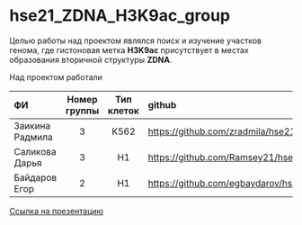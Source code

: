# hse21_ZDNA_H3K9ac_group

  Целью работы над проектом являлся поиск и изучение участков генома, где гистоновая метка **H3K9ac** присутствует в местах образования вторичной структуры **ZDNA**.

Над проектом работали 

| ФИ                | Номер группы | Тип клеток | github                                               | 
| :-----------------|:------------:|:----------:|:-----------------------------------------------------|
| Заикина Радмила   | 3            | K562       | https://github.com/zradmila/hse21_H3K9ac_ZDNA_human  | 
| Саликова Дарья    | 3            | H1         | https://github.com/Ramsey21/hse21_H3K9ac_ZDNA_human  | 
| Байдаров Егор| 2| H1 | https://github.com/egbaydarov/hse21_H3K9ac_ZDNA_human

[Ссылка на презентацию](https://github.com/zradmila/hse21_ZDNA_H3K9ac_group/files/6627471/ZDNA_H3K9ac.pdf)
